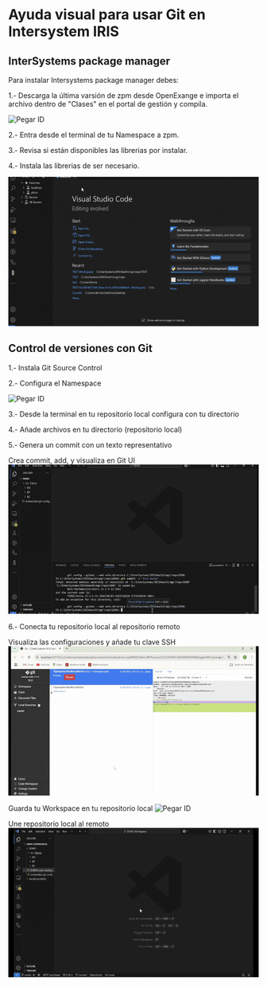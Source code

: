 # Ayuda visual para usar Git en Intersystem IRIS

## InterSystems package manager

Para instalar Intersystems package manager debes:

1.- Descarga la última varsión de zpm desde OpenExange e importa el archivo dentro de "Clases" en el portal de gestión y compila.

<img src="https://github.com/Fgonzalez-GesNovaSalud/Git-And-Iris/blob/help/1%20-%20Importar%20zpm.gif" alt="Pegar ID" width="550" height="300">

2.- Entra desde el terminal de tu Namespace a zpm.

3.- Revisa si están disponibles las librerias por instalar.

4.- Instala las librerias de ser necesario.

<img src="https://github.com/Fgonzalez-GesNovaSalud/Git-And-Iris/blob/help/2%20-%20Dependencias%20zpm.gif" alt="Pegar ID" width="550" height="300">

## Control de versiones con Git

1.- Instala Git Source Control

2.- Configura el Namespace

<img src="https://github.com/Fgonzalez-GesNovaSalud/Git-And-Iris/blob/help/3%20-%20Instalando%20y%20configurando%20git-source-control.gif" alt="Pegar ID" width="550" height="300">


3.- Desde la terminal en tu repositorio local configura con tu directorio

4.- Añade archivos en tu directorio (repositorio local)

5.- Genera un commit con un texto representativo

Crea commit, add, y visualiza en Git UI
<img src="https://github.com/Fgonzalez-GesNovaSalud/Git-And-Iris/blob/help/5%20-%20Ejemplo%20commit%20and%20gitui.gif" alt="Pegar ID" width="550" height="300">






6.- Conecta tu repositorio local al repositorio remoto 

Visualiza las configuraciones y añade tu clave SSH
<img src="https://github.com/Fgonzalez-GesNovaSalud/Git-And-Iris/blob/help/6%20-%20settings%20and%20ssh.gif" alt="Pegar ID" width="550" height="300">

Guarda tu Workspace en tu repositorio local
<img src="https://github.com/Fgonzalez-GesNovaSalud/Git-And-Iris/blob/help/7%20-%20Guardando%20workspace.gif" alt="Pegar ID" width="550" height="300">

Une repositorio local al remoto
<img src="https://github.com/Fgonzalez-GesNovaSalud/Git-And-Iris/blob/help/8%20-%20Subiendo%20archivos%20a%20repositorio%20remoto.gif" alt="Pegar ID" width="550" height="300">






